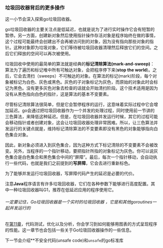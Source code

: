 ### 垃圾回收器背后的更多操作

这一小节会深入探索go垃圾回收器。

go垃圾回收器的主要关注点是低延迟，也就是说为了进行实时操作它会有短暂的暂停。另一方面，创建新对象然后使用指针操作存活对象是程序始终在做的事情，这个过程可能最终会创建出不会再被访问到的对象，因为没有指向那些对象的指针。这种对象即为垃圾对象，它们等待被垃圾回收器清理然后释放它们的空间。之后它们释放的空间可以再次被使用。


垃圾回收中使用的最简单的算法就是经典的**标记清除算法(mark-and-sweep)**：算法为了遍历和标记堆中所有可触达对象，会把程序停下来(**stop the world**)。之后，它会去清扫（sweeps）不可触达的对象。在算法的标记(mark)阶段，每个对象被标记为白色、灰色或黑色。灰色的子对象标记为灰色，而原始的对象此时会标记为黑色。没有更多灰色对象去检查的话就会开始清扫阶段。这个技术适用是因为没有从黑色指向白色的指针，这是算法的基本不变要素。


尽管标记清除算法很简单，但是它会暂停程序的运行，这意味着实际过程中它会增加延迟。go会通过把垃圾回收器作为一个并发的处理过程，同时使用前一节讲的三色算法，来降低这种延迟。但是，在垃圾回收器并发运行时候，其它的过程可能会移动指针或者创建对象，这会让垃圾回收器处理非常困难。所以，让三色算法并发运行的关键点就是，维持标记清除算法的不变要素即没有黑色的对象能够指向白色集合对象。


因此，新对象必须进入到灰色集合，因为这种方式下标记清除的不变要素不会被改变。另外，当程序的一个指针移动，要把指针所指的对象标记为灰色。你可以说灰色集合是白色集合和黑色集合中间的“屏障”。最后，每次一个指针移动，会自动执行一些代码，也就是我们之前提到的**写屏障**，它会去进行重新标色。

为了能够并发运行垃圾回收器，写屏障代码产生的延迟是必要的代价。

注意**Java**程序语言有许多垃圾回收器，它们在各种参数下能够进行高度配置。其中一种垃圾回收器叫G1，推荐在低延迟应用的程序使用它。

###### *一定要记住，Go垃圾回收器是一个实时的垃圾回收器 ，它是和其他goroutines一起并发运行的*


在[第11章](https://github.com/hantmac/Mastering_Go_ZH_CN/blob/master/eBook/chapter11/11.0.md)，代码测试，优化以及分析，你会学习到如何能够用图表的方式呈现程序的性能。这一章节也会包括一些关于Go垃圾回收器操作的一些信息。


下一节会介绍**不安全代码(unsafe code)和```unsafe```的go标准库